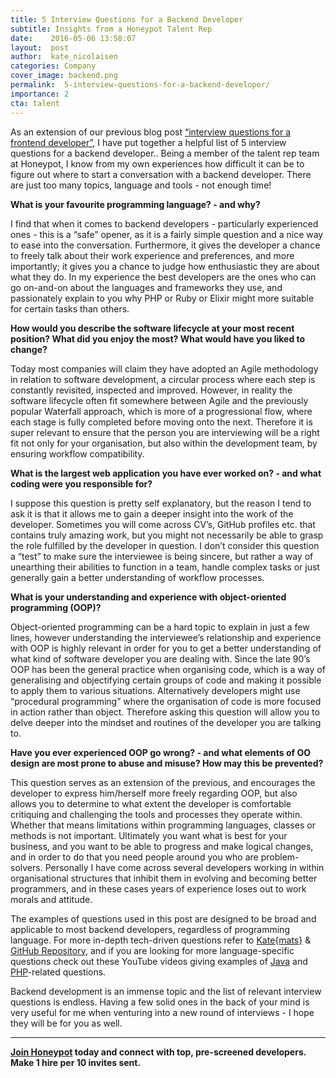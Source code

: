 ```yaml
---
title: 5 Interview Questions for a Backend Developer
subtitle: Insights from a Honeypot Talent Rep
date:    2016-05-06 13:58:07
layout:  post
author:  kate_nicolaisen
categories: Company
cover_image: backend.png
permalink:  5-interview-questions-for-a-backend-developer/
importance: 2
cta: talent
---
```


As an extension of our previous blog post [“interview questions for a frontend developer”][6], I have put together a helpful list of 5 interview questions for a backend developer.. Being a member of the talent rep team at Honeypot, I know from my own experiences how difficult it can be to figure  out where to start a conversation with a backend developer. There are just too many topics, language and tools - not enough time!
<!--more-->

**What is your favourite programming language? - and why?**

I find that when it comes to backend developers - particularly experienced ones - this is a “safe” opener, as it is a fairly simple question and a nice way to ease into the conversation. Furthermore, it gives the developer a chance to freely talk about their work experience and preferences, and more importantly; it gives you a chance to judge how enthusiastic they are  about what they do. In my experience the best developers are the ones who can go on-and-on about the languages and frameworks they use, and passionately explain to you why PHP or Ruby or Elixir might more suitable for certain tasks than others.

**How would you describe the software lifecycle at your most recent position?  What did you enjoy the most? What would have you liked to change?**

Today most companies will claim they have adopted an Agile methodology in relation to software development, a circular process where each step is constantly revisited, inspected and improved. However, in reality the software lifecycle often fit somewhere between Agile and the previously popular Waterfall approach, which is more of a progressional flow, where each stage is fully completed before moving onto the next. Therefore it is super relevant to ensure that the person you are interviewing will be a right fit not only for your organisation, but also within the development team, by ensuring workflow compatibility.


**What is the largest web application you have ever worked on? -  and what coding were you responsible for?**

I suppose this question is pretty self explanatory, but the reason I tend to ask it is that it allows me to gain a deeper insight into the work of the developer. Sometimes you will come across CV’s, GitHub profiles etc. that contains truly amazing work, but you might not necessarily be able to grasp the role fulfilled by the developer in question. I don’t consider this question a “test” to make sure the interviewee is being sincere, but rather a way of unearthing  their abilities to function in a team, handle complex tasks or just generally gain a better understanding of workflow processes.

**What is your understanding and experience with object-oriented programming (OOP)?**

Object-oriented programming can be a hard topic to explain in just a few lines, however understanding the interviewee’s relationship and experience with OOP is highly relevant in order for you to get a better understanding of what kind of software developer you are dealing with. Since the late 90’s OOP has been the general practice when organising code, which is a way of generalising and objectifying certain groups of code and making it possible to apply them to various situations. Alternatively developers might use “procedural programming” where the organisation of code is more focused in action rather than object. Therefore asking this question will allow you to delve deeper into the mindset and routines of the developer you are talking to.

**Have you ever experienced OOP go wrong?  - and what elements of OO design are most prone to abuse and misuse? How may this be prevented?**

This question serves as an extension of the previous, and encourages the developer to express him/herself more freely regarding OOP, but also allows you to determine to what extent the developer is comfortable critiquing and challenging the tools and processes they operate within. Whether that means limitations within programming languages, classes or methods is not important. Ultimately you want what is best for your business, and you want to be able to progress and make logical changes, and in order to do that you need people around you who are problem-solvers. Personally I have come across several developers working in within organisational structures that inhibit them in evolving and becoming better programmers, and in these cases years of experience loses out to work morals and attitude.

The examples of questions used in this post are designed to be broad and applicable to most backend developers, regardless of programming language. For more in-depth tech-driven questions refer to [Kate{mats}][1] & [GitHub Repository][2], and if you are looking for more language-specific questions check out these YouTube videos giving examples of  [Java][3] and [PHP][4]-related questions.

Backend development is an immense topic and the list of relevant interview questions is endless. Having a few solid ones in the back of your mind is very useful for me when venturing into a new round of interviews - I hope they will be for you as well.

* * *

**[Join Honeypot][5] today and connect with top, pre-screened developers. Make 1 hire per 10 invites sent.**

[1]: http://katemats.com/interview-questions/
[2]: https://github.com/starandtina/backend-interview-questions
[3]: https://www.youtube.com/watch?v=njZ48YVkei0
[4]: https://www.youtube.com/watch?v=u6pkAWCewLs
[5]: https://www.honeypot.io/pages/for_employers?utm_source=blog&utm_medium=organic&utm_term=g&utm_content=160502&utm_campaign=hr-no
[6]: http://blog.honeypot.io/interview-questions-for-a-frontend-developer/
